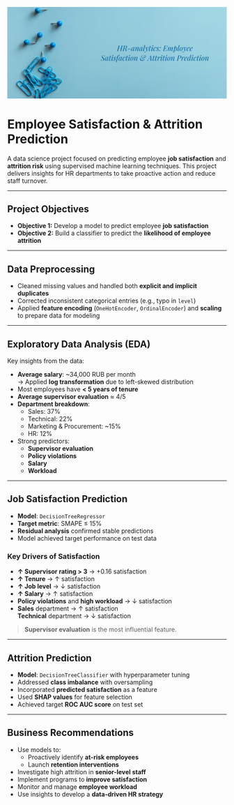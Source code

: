 ![Matrix](Title_photo.png)

# Employee Satisfaction & Attrition Prediction

A data science project focused on predicting employee **job satisfaction** and **attrition risk** using supervised machine learning techniques. This project delivers insights for HR departments to take proactive action and reduce staff turnover.

---

## Project Objectives

- **Objective 1:** Develop a model to predict employee **job satisfaction**
- **Objective 2:** Build a classifier to predict the **likelihood of employee attrition**

---

## Data Preprocessing

- Cleaned missing values and handled both **explicit and implicit duplicates**
- Corrected inconsistent categorical entries (e.g., typo in `level`)
- Applied **feature encoding** (`OneHotEncoder`, `OrdinalEncoder`) and **scaling** to prepare data for modeling

---

## Exploratory Data Analysis (EDA)

Key insights from the data:

- **Average salary**: ~34,000 RUB per month  
  → Applied **log transformation** due to left-skewed distribution
- Most employees have **< 5 years of tenure**
- **Average supervisor evaluation** ≈ 4/5
- **Department breakdown**:
  - Sales: 37%
  - Technical: 22%
  - Marketing & Procurement: ~15%
  - HR: 12%
- Strong predictors:
  - **Supervisor evaluation**
  - **Policy violations**
  - **Salary**
  - **Workload**

---

## Job Satisfaction Prediction

- **Model**: `DecisionTreeRegressor`
- **Target metric**: SMAPE ≤ 15%
- **Residual analysis** confirmed stable predictions
- Model achieved target performance on test data

### Key Drivers of Satisfaction

- **↑ Supervisor rating > 3** → +0.16 satisfaction
- **↑ Tenure** → ↑ satisfaction
- **↑ Job level** → ↓ satisfaction
- **↑ Salary** → ↑ satisfaction
- **Policy violations** and **high workload** → ↓ satisfaction
- **Sales** department → ↑ satisfaction  
  **Technical** department → ↓ satisfaction

> **Supervisor evaluation** is the most influential feature.

---

## Attrition Prediction

- **Model**: `DecisionTreeClassifier` with hyperparameter tuning
- Addressed **class imbalance** with oversampling
- Incorporated **predicted satisfaction** as a feature
- Used **SHAP values** for feature selection
- Achieved target **ROC AUC score** on test set

---

## Business Recommendations

- Use models to:
  - Proactively identify **at-risk employees**
  - Launch **retention interventions**
- Investigate high attrition in **senior-level staff**
- Implement programs to **improve satisfaction**
- Monitor and manage **employee workload**
- Use insights to develop a **data-driven HR strategy**
